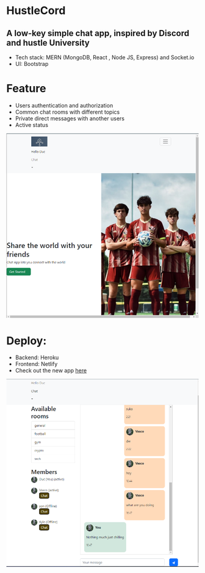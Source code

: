 # HustleCord 

## A low-key simple chat app, inspired by Discord and hustle University 
* Tech stack: MERN (MongoDB, React , Node JS, Express) and Socket.io
* UI: Bootstrap

# Feature
* Users authentication and authorization
* Common chat rooms with different topics
* Private direct messages with another users 
* Active status

![pic1](chat1.png) 


# Deploy:
* Backend: Heroku
* Frontend: Netlify
* Check out the new app [here](https://lustrous-cannoli-1419e7.netlify.app/) 

![pic2](chat3.png) 
